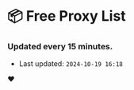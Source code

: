 # :package: Free Proxy List
### Updated every 15 minutes.

- Last updated: `2024-10-19 16:18`

:heart:
